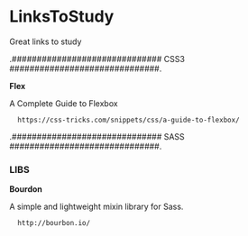# LinksToStudy

Great links to study


.############################## CSS3 ##############################.

<strong>Flex</strong>

  A Complete Guide to Flexbox

      https://css-tricks.com/snippets/css/a-guide-to-flexbox/

.############################## SASS ##############################.
<h3>LIBS</h3>

<strong>Bourdon</strong>

  A simple and lightweight mixin library for Sass.
  
      http://bourbon.io/
